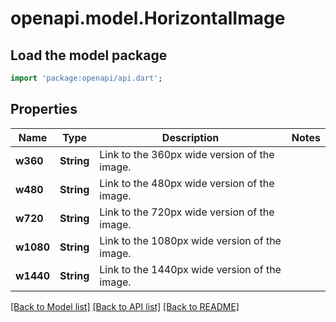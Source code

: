 # openapi.model.HorizontalImage

## Load the model package
```dart
import 'package:openapi/api.dart';
```

## Properties
Name | Type | Description | Notes
------------ | ------------- | ------------- | -------------
**w360** | **String** | Link to the 360px wide version of the image. | 
**w480** | **String** | Link to the 480px wide version of the image. | 
**w720** | **String** | Link to the 720px wide version of the image. | 
**w1080** | **String** | Link to the 1080px wide version of the image. | 
**w1440** | **String** | Link to the 1440px wide version of the image. | 

[[Back to Model list]](../README.md#documentation-for-models) [[Back to API list]](../README.md#documentation-for-api-endpoints) [[Back to README]](../README.md)


